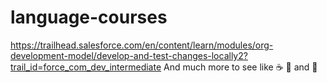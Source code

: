 # language-courses
https://trailhead.salesforce.com/en/content/learn/modules/org-development-model/develop-and-test-changes-locally2?trail_id=force_com_dev_intermediate
And much more to see like :coffee: :pizza: and :dancer:
